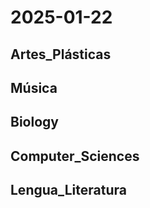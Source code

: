 # 2025-01-22 <!-- markmap: foldAll -->

## Artes_Plásticas

## Música

## Biology

## Computer_Sciences

## Lengua_Literatura

